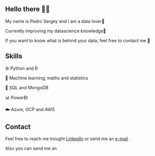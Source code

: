 ## Hello there 👋🏽

My name is Pedro Sergey and I am a data lover👨

Currently improving my datascience knowledge🌱

If you want to know what is behind your data, feel free to contact me 📩

## Skills 

⚙️ Python and R

🤖 Machine learning, maths and statistics

💽 SQL and MongoDB

📊 PowerBI

☁️ Azure, GCP and AWS

## Contact

Feel free to reach me trought [LinkedIn](https://www.linkedin.com/in/pedrosergey/) or send me an [e-mail](mailto:grone.93@gmail.com)
.

Also you can send me an 


<!--
**groneperrosato/groneperrosato** is a ✨ _special_ ✨ repository because its `README.md` (this file) appears on your GitHub profile.

Here are some ideas to get you started:

- 🔭 I’m currently working on ...
- 🌱 I’m currently learning ...
- 👯 I’m looking to collaborate on ...
- 🤔 I’m looking for help with ...
- 💬 Ask me about ...
- 📫 How to reach me: ...
- 😄 Pronouns: ...
- ⚡ Fun fact: ...
-->
